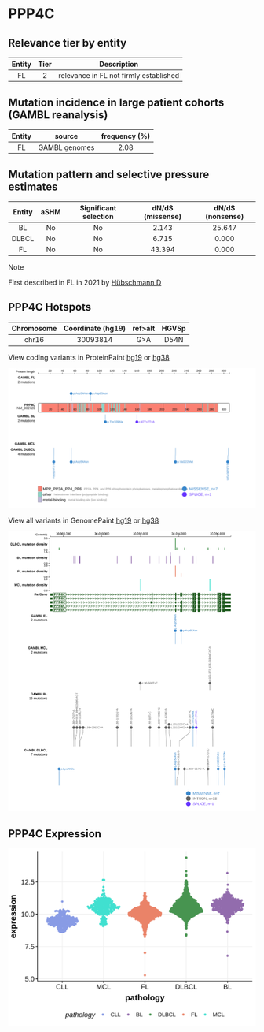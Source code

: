 # PPP4C

## Relevance tier by entity

|Entity|Tier|Description                           |
|:------:|:----:|--------------------------------------|
|FL    |2   |relevance in FL not firmly established|

## Mutation incidence in large patient cohorts (GAMBL reanalysis)

|Entity|source       |frequency (%)|
|:------:|:-------------:|:-------------:|
|FL    |GAMBL genomes|2.08         |

## Mutation pattern and selective pressure estimates

|Entity|aSHM|Significant selection|dN/dS (missense)|dN/dS (nonsense)|
|:------:|:----:|:---------------------:|:----------------:|:----------------:|
|BL    |No  |No                   | 2.143          |25.647          |
|DLBCL |No  |No                   | 6.715          | 0.000          |
|FL    |No  |No                   |43.394          | 0.000          |


> [!NOTE]
> First described in FL in 2021 by [Hübschmann D](https://pubmed.ncbi.nlm.nih.gov/33953289)

 ## PPP4C Hotspots

| Chromosome |Coordinate (hg19) | ref>alt | HGVSp | 
 | :---:| :---: | :--: | :---: |
| chr16 | 30093814 | G>A | D54N |

View coding variants in ProteinPaint [hg19](https://morinlab.github.io/LLMPP/GAMBL/PPP4C_protein.html)  or [hg38](https://morinlab.github.io/LLMPP/GAMBL/PPP4C_protein_hg38.html)

![image](images/proteinpaint/PPP4C_NM_002720.svg)

View all variants in GenomePaint [hg19](https://morinlab.github.io/LLMPP/GAMBL/PPP4C.html)  or [hg38](https://morinlab.github.io/LLMPP/GAMBL/PPP4C_hg38.html)

![image](images/proteinpaint/PPP4C.svg)
## PPP4C Expression
![image](images/gene_expression/PPP4C_by_pathology.svg)
